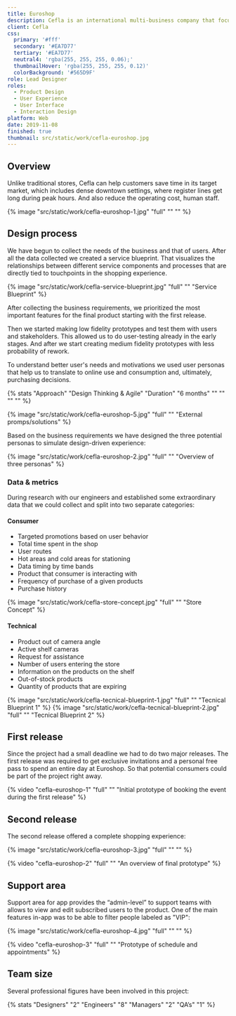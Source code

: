```yaml
---
title: Euroshop
description: Cefla is an international multi-business company that focused on Civil and Industrial Plant Engineering, Retail Design Solutions, and more. I collaborated with them in the creation of the app which offers a demo used in Euroshop on the features of the innovative experience of simplified shopping.
client: Cefla
css:
  primary: '#fff'
  secondary: '#EA7D77'
  tertiary: '#EA7D77'
  neutral4: 'rgba(255, 255, 255, 0.06);'
  thumbnailHover: 'rgba(255, 255, 255, 0.12)'
  colorBackground: '#565D9F'
role: Lead Designer
roles:
  - Product Design
  - User Experience
  - User Interface
  - Interaction Design
platform: Web
date: 2019-11-08
finished: true
thumbnail: src/static/work/cefla-euroshop.jpg
---
```


## Overview

Unlike traditional stores, Cefla can help customers save time in its target market, which includes dense downtown settings, where register lines get long during peak hours. And also reduce the operating cost, human staff.

{% image "src/static/work/cefla-euroshop-1.jpg" "full" "" "" %}

## Design process

We have begun to collect the needs of the business and that of users. After all the data collected we created a service blueprint. That visualizes the relationships between different service components and processes that are directly tied to touchpoints in the shopping experience.

{% image "src/static/work/cefla-service-blueprint.jpg" "full" "" "Service Blueprint" %}

After collecting the business requirements, we prioritized the most important features for the final product starting with the first release.

Then we started making low fidelity prototypes and test them with users and stakeholders. This allowed us to do user-testing already in the early stages. And after we start creating medium fidelity prototypes with less probability of rework.

To understand better user's needs and motivations we used user personas that help us to translate to online use and consumption and, ultimately, purchasing decisions.

{% stats "Approach" "Design Thinking & Agile" "Duration" "6 months" "" "" "" "" %}

{% image "src/static/work/cefla-euroshop-5.jpg" "full" "" "External promps/solutions" %}

Based on the business requirements we have designed the three potential personas to simulate design-driven experience:

{% image "src/static/work/cefla-euroshop-2.jpg" "full" "" "Overview of three personas" %}

### Data & metrics

During research with our engineers and established some extraordinary data that we could collect and split into two separate categories:

#### Consumer
  - Targeted promotions based on user behavior
  - Total time spent in the shop
  - User routes
  - Hot areas and cold areas for stationing
  - Data timing by time bands
  - Product that consumer is interacting with
  - Frequency of purchase of a given products
  - Purchase history

{% image "src/static/work/cefla-store-concept.jpg" "full" "" "Store Concept" %}

#### Technical
  - Product out of camera angle
  - Active shelf cameras
  - Request for assistance
  - Number of users entering the store
  - Information on the products on the shelf
  - Out-of-stock products
  - Quantity of products that are expiring

{% image "src/static/work/cefla-tecnical-blueprint-1.jpg" "full" "" "Tecnical Blueprint 1" %}
{% image "src/static/work/cefla-tecnical-blueprint-2.jpg" "full" "" "Tecnical Blueprint 2" %}

## First release

Since the project had a small deadline we had to do two major releases. The first release was required to get exclusive invitations and a personal free pass to spend an entire day at Euroshop. So that potential consumers could be part of the project right away.

{% video "cefla-euroshop-1" "full" "" "Initial prototype of booking the event during the first release" %}

## Second release

The second release offered a complete shopping experience:

{% image "src/static/work/cefla-euroshop-3.jpg" "full" "" "" %}

{% video "cefla-euroshop-2" "full" "" "An overview of final prototype" %}

## Support area

Support area for app provides the “admin-level” to support teams with allows to view and edit subscribed users to the product. One of the main features in-app was to be able to filter people labeled as "VIP":

{% image "src/static/work/cefla-euroshop-4.jpg" "full" "" "" %}

{% video "cefla-euroshop-3" "full" "" "Prototype of schedule and appointments" %}

## Team size

Several professional figures have been involved in this project:

{% stats "Designers" "2" "Engineers" "8" "Managers" "2" "QA’s" "1" %}
